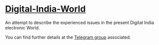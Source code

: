 # [Digital-India-World](https://github.com/kolumnin/Digital-India-World/)

An attempt to describe the experienced issues in the present Digital India electronic World. 

You can find further details at the [Telegram group](https://t.me/boost?c=2481506620) associated.

